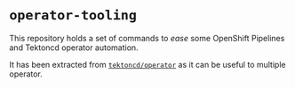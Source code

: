 # `operator-tooling`

This repository holds a set of commands to *ease* some OpenShift
Pipelines and Tektoncd operator automation.

It has been extracted from [`tektoncd/operator`] as it can be useful
to multiple operator.

[`tektoncd/operator`]: https://github.com/tektoncd/operator
